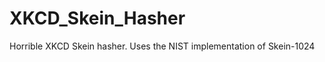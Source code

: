 XKCD_Skein_Hasher
=================

Horrible XKCD Skein hasher. Uses the NIST implementation of Skein-1024
